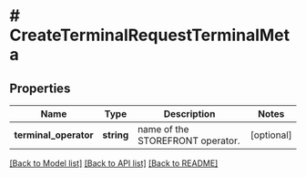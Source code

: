 # # CreateTerminalRequestTerminalMeta

## Properties

Name | Type | Description | Notes
------------ | ------------- | ------------- | -------------
**terminal_operator** | **string** | name of the STOREFRONT operator. | [optional]

[[Back to Model list]](../../README.md#models) [[Back to API list]](../../README.md#endpoints) [[Back to README]](../../README.md)
